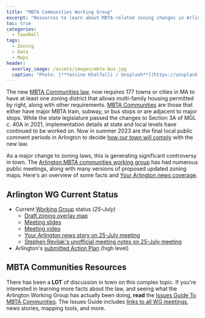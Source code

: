```yaml
---
title: "MBTA Communities Working Group"
excerpt: "Resources to learn about MBTA-related zoning changes in Arlington"
toc: true
categories:
  - TownHall
tags:
  - Zoning
  - Data
  - Maps
header:
  overlay_image: /assets/images/mbta-bus.jpg
  caption: "Photo: [**Yassine Khalfalli / Unsplash**](https://unsplash.com/photos/suWo7aT9nqE)"
---
```


The new [MBTA Communities law](https://www.mass.gov/mbtacommunities), now requires 177 towns or cities in MA to have at least one zoning district that allows multi-family housing permitted by right, along with other requirements.  [MBTA Communities](https://www.mass.gov/info-details/multi-family-zoning-requirement-for-mbta-communities#what-is-an-%22mbta-community%22?-) are those that either have major MBTA train, subway, or bus stops or are adjacent to major stops.  While the state legislature passed the changes to Section 3A of MGL c. 40A in 2021, implementation details at state and local levels have continued to be worked on.  Now in summer 2023 are the final local public comment periods in Arlington to decide [how our town will comply](/issues/mbtacommunity) with the new law.

As a major change to zoning laws, this is generating significant controversy in town.  The [Arlington MBTA communities working group](https://www.arlingtonma.gov/Home/Components/News/News/12760/16) has had numerous public meetings, along with many versions of proposed updated zoning maps.  Here's an overview of some facts and [Your Arlington news coverage](https://yourarlington.com/arlington-archives/town-school/planning.html).

## Arlington WG Current Status

- Current [Working Group](https://www.arlingtonma.gov/Home/Components/News/News/12760/16) status *(25-July)*
  - [Draft zoning overlay map](https://www.arlingtonma.gov/home/showpublisheddocument/66215/638258738820870000)
  - [Meeting slides](https://youtu.be/w9sbyDisRLU)
  - [Meeting video](https://youtu.be/w9sbyDisRLU)
  - [Your Arlington news story on 25-July meeting](https://yourarlington.com/arlington-archives/town-school/planning/21576-housing-072623.html)
  - [Stephen Revilak's unofficial meeting notes on 25-July meeting](https://www.srevilak.net/wiki/MBTA_Communities_Working_Group_-_Jul_25th,_2023)
- Arlington's [submitted Action Plan](https://www.arlingtonma.gov/home/showpublisheddocument/64400/638146389498930000) (high level)
## MBTA Communities Resources

There has been a **LOT** of discussion in town on this complex topic.  If you're interested in learning more facts about the law, and seeing what the Arlington Working Group has actually been doing, **read** the [Issues Guide To MBTA Communities](/issues/mbtacommunity).  The Issues Guide includes [links to all WG meetings](/issues/mbtacommunity), news stories, mapping tools, and more.
